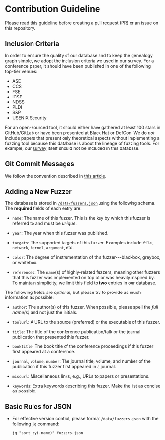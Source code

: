 # Contribution Guideline

Please read this guideline before creating a pull request (PR) or an issue on
this repository.

## Inclusion Criteria

In order to ensure the quality of our database and to keep the genealogy graph
simple, we adopt the inclusion criteria we used in our survey. For a conference
paper, it should have been published in one of the following top-tier venues:

* ASE
* CCS
* FSE
* ICSE
* NDSS
* PLDI
* S&P
* USENIX Security

For an open-sourced tool, it should either have gathered at least 100 stars in
GitHub/GitLab or have been presented at Black Hat or DefCon. We do *not* include
papers that present only theoretical aspects without implementing a fuzzing tool
because this database is about the lineage of fuzzing tools. For example, our
[survey](https://ieeexplore.ieee.org/document/8863940) itself should not be
included in this database.

## Git Commit Messages

We follow the convention described in [this
article](https://chris.beams.io/posts/git-commit/).

## Adding a New Fuzzer

The database is stored in [`/data/fuzzers.json`](/data/fuzzers.json) using the
following schema. The **required** fields of each entry are:

- `name`: The name of this fuzzer. This is the key by which this fuzzer is
  referred to and must be *unique*.

- `year`: The year when this fuzzer was published.

- `targets`: The supported targets of this fuzzer. Examples include `file`,
  `network`, `kernel`, `argument`, etc.

- `color`: The degree of instrumentation of this fuzzer---blackbox, greybox, or
  whitebox.

- `references`: The `name`(s) of highly-related fuzzers, meaning other fuzzers
  that this fuzzer was implemented on top of or was heavily inspired by. To
  maintain simplicity, we limit this field to **two** entries in our database.

The following fields are *optional*, but please try to provide as much
information as possible:

- `author`: The author(s) of this fuzzer. When possible, please spell the *full
  name(s)* and not just the initials.

- `toolurl`: A URL to the source (preferred) or the executable of this fuzzer.

- `title`: The title of the conference publication/talk or the journal
  publication that presented this fuzzer.

- `booktitle`: The book title of the conference proceedings if this fuzzer first
  appeared at a conference.

- `journal`, `volume`, `number`: The journal title, volume, and number of the
  publication if this fuzzer first appeared in a journal.

- `miscurl`: Miscellaneous links, e.g., URLs to papers or presentations.

- `keywords`: Extra keywords describing this fuzzer. Make the list as concise as
  possible.

## Basic Rules for JSON

- For effective version control, please format `/data/fuzzers.json` with the
  following [`jq`](https://stedolan.github.io/jq/) command:
  ```
  jq "sort_by(.name)" fuzzers.json
  ```
